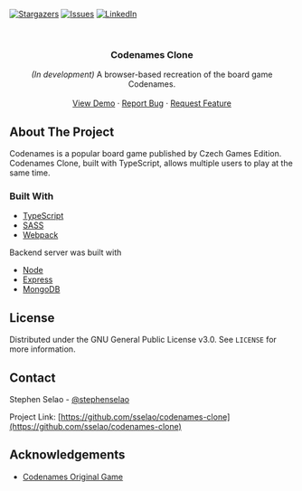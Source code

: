 <!-- PROJECT SHIELDS -->
[![Stargazers][stars-shield]][stars-url]
[![Issues][issues-shield]][issues-url]
[![LinkedIn][linkedin-shield]][linkedin-url]

<!--[![MIT License][license-shield]][license-url]-->


<br />
<p align="center">
  <h3 align="center">Codenames Clone</h3>

  <p align="center">
    <em>(In development)</em> A browser-based recreation of the board game Codenames.
    <br />
    <br />
    <a href="https://codenames.stephenselao.com/">View Demo</a>
    ·
    <a href="https://github.com/sselao/codenames-clone/issues">Report Bug</a>
    ·
    <a href="https://github.com/sselao/codenames-clone/issues">Request Feature</a>
  </p>
</p>



<!-- ABOUT THE PROJECT -->
## About The Project

Codenames is a popular board game published by Czech Games Edition. Codenames Clone, built with TypeScript, allows multiple users to play at the same time. 


### Built With

* [TypeScript](https://www.typescriptlang.org/)
* [SASS](https://sass-lang.com/)
* [Webpack](https://webpack.js.org/)

Backend server was built with

* [Node](https://nodejs.org/)
* [Express](https://expressjs.com/)
* [MongoDB](https://www.mongodb.com/)


<!-- GETTING STARTED -->
<!--
## Getting Started

To get a local copy up and running follow these steps.

### Prerequisites

If you don't have npm installed, download npm from [the official official website](https://www.npmjs.com/get-npm).

### Installation

1. Clone the repo
   ```sh
   git clone https://github.com/sselao/codenames-clone.git
   ```
2. Install NPM packages
   ```sh
   npm install
   ```
3. Running it
   ```sh
   npm run start
   ```
-->

<!-- CONTRIBUTING -->
<!--
## Contributing

Any contributions you make are **greatly appreciated**!

1. Fork the Project
2. Create your Feature Branch (`git checkout -b feature/MyCoolFeature`)
3. Commit your Changes (`git commit -m 'Add some cool feature'`)
4. Push to the Branch (`git push origin feature/MyCoolFeature`)
5. Open a Pull Request
-->


<!-- LICENSE -->
## License

Distributed under the GNU General Public License v3.0. See `LICENSE` for more information.



<!-- CONTACT -->
## Contact

Stephen Selao - [@stephenselao](https://twitter.com/StephenSelao)

Project Link: [https://github.com/sselao/codenames-clone](https://github.com/sselao/codenames-clone)



<!-- ACKNOWLEDGEMENTS -->
## Acknowledgements

* [Codenames Original Game](https://en.wikipedia.org/wiki/Codenames_(board_game))





<!-- MARKDOWN LINKS & IMAGES -->
[contributors-shield]: https://img.shields.io/github/contributors/sselao/codenames-clone.svg?style=for-the-badge
[contributors-url]: https://github.com/sselao/codenames-clone/graphs/contributors
[forks-shield]: https://img.shields.io/github/forks/sselao/codenames-clone.svg?style=for-the-badge
[forks-url]: https://github.com/sselao/codenames-clone/network/members
[stars-shield]: https://img.shields.io/github/stars/sselao/codenames-clone.svg?style=for-the-badge
[stars-url]: https://github.com/sselao/codenames-clone/stargazers
[issues-shield]: https://img.shields.io/github/issues/sselao/codenames-clone.svg?style=for-the-badge
[issues-url]: https://github.com/sselao/codenames-clone/issues
[license-shield]: https://img.shields.io/github/license/sselao/codenames-clone.svg?style=for-the-badge
[license-url]: https://github.com/sselao/codenames-clone/blob/main/LICENSE
[linkedin-shield]: https://img.shields.io/badge/-LinkedIn-black.svg?style=for-the-badge&logo=linkedin&colorB=555
[linkedin-url]: https://www.linkedin.com/in/sselao/
